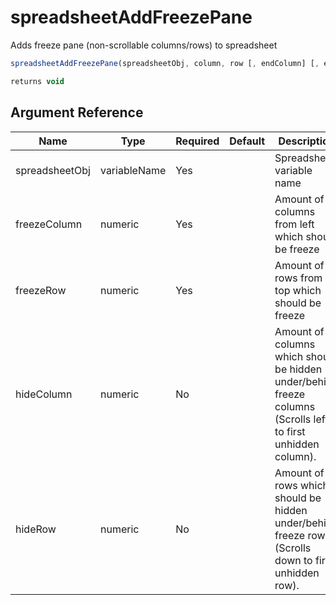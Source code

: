 # spreadsheetAddFreezePane

Adds freeze pane (non-scrollable columns/rows) to spreadsheet

```javascript
spreadsheetAddFreezePane(spreadsheetObj, column, row [, endColumn] [, endRow])
```

```javascript
returns void
```

## Argument Reference

| Name | Type | Required | Default | Description |
| --- | --- | --- | --- | --- |
| spreadsheetObj | variableName | Yes |  | Spreadsheet variable name |
| freezeColumn | numeric | Yes |  | Amount of columns from left which should be freeze |
| freezeRow | numeric | Yes |  | Amount of rows from top which should be freeze |
| hideColumn | numeric | No |  | Amount of columns which should be hidden under/behind freeze columns (Scrolls left to first unhidden column). |
| hideRow | numeric | No |  | Amount of rows which should be hidden under/behind freeze rows (Scrolls down to first unhidden row). |
